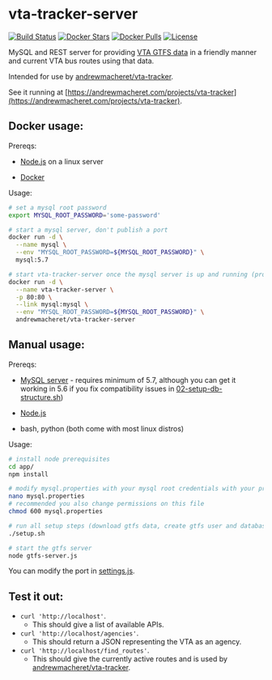 # vta-tracker-server

[![Build Status](https://travis-ci.org/andrewmacheret/vta-tracker-server.svg?branch=master)](https://travis-ci.org/andrewmacheret/vta-tracker-server) [![Docker Stars](https://img.shields.io/docker/stars/andrewmacheret/vta-tracker-server.svg)](https://hub.docker.com/r/andrewmacheret/vta-tracker-server/) [![Docker Pulls](https://img.shields.io/docker/pulls/andrewmacheret/vta-tracker-server.svg)](https://hub.docker.com/r/andrewmacheret/vta-tracker-server/) [![License](https://img.shields.io/badge/license-MIT-lightgray.svg)](https://github.com/andrewmacheret/vta-tracker-server/blob/master/LICENSE.md)

MySQL and REST server for providing [VTA GTFS data](http://www.vta.org/getting-around/gtfs-info/gtfs-information) in a friendly manner and current VTA bus routes using that data.

Intended for use by [andrewmacheret/vta-tracker](https://github.com/andrewmacheret/vta-tracker/).

See it running at [https://andrewmacheret.com/projects/vta-tracker](https://andrewmacheret.com/projects/vta-tracker).

## Docker usage:

Prereqs:

* [Node.js](https://nodejs.org/) on a linux server

* [Docker](https://www.docker.com/products/docker)

Usage:

```bash
# set a mysql root password
export MYSQL_ROOT_PASSWORD='some-password'

# start a mysql server, don't publish a port
docker run -d \
  --name mysql \
  --env "MYSQL_ROOT_PASSWORD=${MYSQL_ROOT_PASSWORD}" \
  mysql:5.7

# start vta-tracker-server once the mysql server is up and running (probably takes within 5 seconds)
docker run -d \
  --name vta-tracker-server \
  -p 80:80 \
  --link mysql:mysql \
  --env "MYSQL_ROOT_PASSWORD=${MYSQL_ROOT_PASSWORD}" \
  andrewmacheret/vta-tracker-server
```

## Manual usage:

Prereqs:

* [MySQL server](https://dev.mysql.com) - requires minimum of 5.7, although you can get it working in 5.6 if you fix compatibility issues in [02-setup-db-structure.sh](app/02-setup-db-structure.sh))

* [Node.js](https://nodejs.org/)

* bash, python (both come with most linux distros)

Usage:

```bash
# install node prerequisites
cd app/
npm install

# modify mysql.properties with your mysql root credentials with your preferred editor
nano mysql.properties
# recommended you also change permissions on this file
chmod 600 mysql.properties

# run all setup steps (download gtfs data, create gtfs user and database, and set up cron for the current user)
./setup.sh

# start the gtfs server
node gtfs-server.js
```

You can modify the port in [settings.js](app/settings.js).

## Test it out:

* `curl 'http://localhost'`.
  * This should give a list of available APIs.
* `curl 'http://localhost/agencies'`.
  * This should return a JSON representing the VTA as an agency.
* `curl 'http://localhost/find_routes'`.
  * This should give the currently active routes and is used by [andrewmacheret/vta-tracker](https://github.com/andrewmacheret/vta-tracker/).
